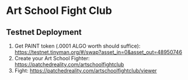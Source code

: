 # Art School Fight Club


## Testnet Deployment

1. Get PAINT token (.0001 ALGO worth should suffice):  https://testnet.tinyman.org/#/swap?asset_in=0&asset_out=48950746
2. Create your Art School Fighter: https://patchedreality.com/artschoolfightclub
3. Fight: https://patchedreality.com/artschoolfightclub/viewer

